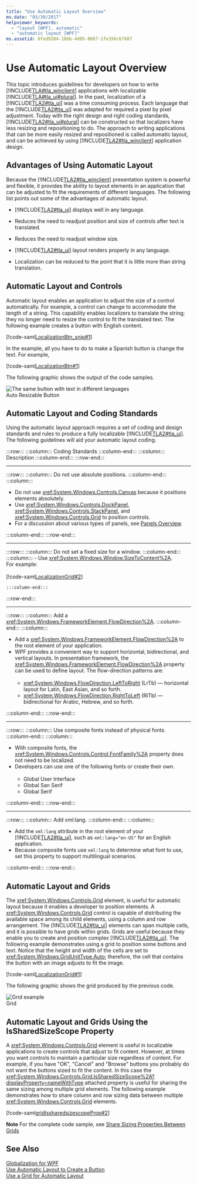 ```yaml
---
title: "Use Automatic Layout Overview"
ms.date: "03/30/2017"
helpviewer_keywords: 
  - "layout [WPF], automatic"
  - "automatic layout [WPF]"
ms.assetid: 6fed9264-18bb-4d05-8867-1fe356c6f687
---
```

# Use Automatic Layout Overview
This topic introduces guidelines for developers on how to write [!INCLUDE[TLA#tla_winclient](../../../../includes/tlasharptla-winclient-md.md)] applications with localizable [!INCLUDE[TLA#tla_ui#plural](../../../../includes/tlasharptla-uisharpplural-md.md)]. In the past, localization of a [!INCLUDE[TLA2#tla_ui](../../../../includes/tla2sharptla-ui-md.md)] was a time consuming process. Each language that the [!INCLUDE[TLA2#tla_ui](../../../../includes/tla2sharptla-ui-md.md)] was adapted for required a pixel by pixel adjustment. Today with the right design and right coding standards, [!INCLUDE[TLA2#tla_ui#plural](../../../../includes/tla2sharptla-uisharpplural-md.md)] can be constructed so that localizers have less resizing and repositioning to do. The approach to writing applications that can be more easily resized and repositioned is called automatic layout, and can be achieved by using [!INCLUDE[TLA2#tla_winclient](../../../../includes/tla2sharptla-winclient-md.md)] application design.  

<a name="advantages_of_autolayout"></a>   
## Advantages of Using Automatic Layout  
 Because the [!INCLUDE[TLA2#tla_winclient](../../../../includes/tla2sharptla-winclient-md.md)] presentation system is powerful and flexible, it provides the ability to layout elements in an application that can be adjusted to fit the requirements of different languages. The following list points out some of the advantages of automatic layout.  

-   [!INCLUDE[TLA2#tla_ui](../../../../includes/tla2sharptla-ui-md.md)] displays well  in any language.  

-   Reduces the need to readjust position and size of controls after text is translated.  

-   Reduces the need to readjust window size.  

-   [!INCLUDE[TLA2#tla_ui](../../../../includes/tla2sharptla-ui-md.md)] layout renders properly in any language.  

-   Localization can be reduced to the point that it is little more than string translation.  

<a name="autolayout_controls"></a>   
## Automatic Layout and Controls  
 Automatic layout enables an application to adjust the size of a control automatically. For example, a control can change to accommodate the length of a string. This capability enables  localizers to translate the string; they no longer need to resize the control to fit the translated text. The following example creates a button with English content.  

 [!code-xaml[LocalizationBtn_snip#1](../../../../samples/snippets/csharp/VS_Snippets_Wpf/LocalizationBtn_snip/CS/Pane1.xaml#1)]  

 In the example, all you have to do to make a Spanish button is change the text. For example,  

 [!code-xaml[LocalizationBtn#1](../../../../samples/snippets/csharp/VS_Snippets_Wpf/LocalizationBtn/CS/Pane1.xaml#1)]  

 The following graphic shows the output of the code samples.  

 ![The same button with text in different languages](../../../../docs/framework/wpf/advanced/media/globalizationbutton.png "GlobalizationButton")  
Auto Resizable Button  

<a name="autolayout_coding"></a>   
## Automatic Layout and Coding Standards  
 Using the automatic layout approach requires a set of coding and design standards and rules to produce a fully localizable  [!INCLUDE[TLA2#tla_ui](../../../../includes/tla2sharptla-ui-md.md)]. The following guidelines will aid your automatic layout coding.  

:::row:::
    :::column:::
        Coding Standards
    :::column-end:::
    :::column:::
        Description
    :::column-end:::
:::row-end:::
* * *
:::row:::
    :::column:::
        Do not use absolute positions.
    :::column-end:::
    :::column:::
        <ul><li>Do not use <xref:System.Windows.Controls.Canvas> because it positions elements absolutely.</li><li>Use <xref:System.Windows.Controls.DockPanel>, <xref:System.Windows.Controls.StackPanel>, and <xref:System.Windows.Controls.Grid> to position controls.</li><li>For a discussion about various types of panels, see [Panels Overview](../../../../docs/framework/wpf/controls/panels-overview.md).</li></ul>
    :::column-end:::
:::row-end:::
* * *
:::row:::
    :::column:::
        Do not set a fixed size for a window.
    :::column-end:::
    :::column:::
        -   Use <xref:System.Windows.Window.SizeToContent%2A>.<br />For example:<br /><br />
         [!code-xaml[LocalizationGrid#2](../../../../samples/snippets/csharp/VS_Snippets_Wpf/LocalizationGrid/CS/Pane1.xaml#2)]
        
    :::column-end:::
:::row-end:::
* * *
:::row:::
    :::column:::
        Add a <xref:System.Windows.FrameworkElement.FlowDirection%2A>.
    :::column-end:::
    :::column:::
        <ul><li>Add a <xref:System.Windows.FrameworkElement.FlowDirection%2A> to the root element of your application.</li><li>WPF provides a convenient way to support horizontal, bidirectional, and vertical layouts. In presentation framework,   the <xref:System.Windows.FrameworkElement.FlowDirection%2A> property can be used to define layout. The flow-direction patterns are:<br /><br /> <ul><li><xref:System.Windows.FlowDirection.LeftToRight> (LrTb) — horizontal layout for Latin, East Asian, and so forth.</li><li><xref:System.Windows.FlowDirection.RightToLeft> (RlTb) — bidirectional for Arabic, Hebrew, and so forth.</li></ul></li></ul>
    :::column-end:::
:::row-end:::
* * *
:::row:::
    :::column:::
        Use composite fonts instead of physical fonts.
    :::column-end:::
    :::column:::
        <ul><li>With composite fonts, the <xref:System.Windows.Controls.Control.FontFamily%2A> property does not need to be localized.</li><li>Developers can use one of the following fonts or create their own.<br /><br /> <ul><li>Global User Interface</li><li>Global San Serif</li><li>Global Serif</li></ul></li></ul>
    :::column-end:::
:::row-end:::
* * *
:::row:::
    :::column:::
        Add xml:lang.
    :::column-end:::
    :::column:::
        <ul><li>Add the `xml:lang` attribute in the root element of your [!INCLUDE[TLA2#tla_ui](../../../../includes/tla2sharptla-ui-md.md)], such as `xml:lang="en-US"` for an English application.</li><li>Because composite fonts use `xml:lang` to determine what font to use, set this property to support multilingual scenarios.</li></ul>
    :::column-end:::
:::row-end:::

<a name="autolay_grids"></a>   
## Automatic Layout and Grids  
 The <xref:System.Windows.Controls.Grid> element, is useful for automatic layout because it enables a developer to position elements. A <xref:System.Windows.Controls.Grid> control is capable of distributing the available space among its child elements, using a column and row arrangement. The [!INCLUDE[TLA2#tla_ui](../../../../includes/tla2sharptla-ui-md.md)] elements can span multiple cells, and it is possible to have grids within grids. Grids are useful because they enable you to create and position complex [!INCLUDE[TLA2#tla_ui](../../../../includes/tla2sharptla-ui-md.md)]. The following example demonstrates using a grid to position some buttons and text. Notice that the height and width of the cells are set to <xref:System.Windows.GridUnitType.Auto>; therefore, the cell that contains the button with an image adjusts to fit the image.  

 [!code-xaml[LocalizationGrid#1](../../../../samples/snippets/csharp/VS_Snippets_Wpf/LocalizationGrid/CS/Pane1.xaml#1)]  

 The following graphic shows the grid produced by the previous code.  

 ![Grid example](../../../../docs/framework/wpf/advanced/media/glob-grid.png "glob_grid")  
Grid  

<a name="autolay_grids_issharedsizescope"></a>   
## Automatic Layout and Grids Using the IsSharedSizeScope Property  
 A <xref:System.Windows.Controls.Grid> element is useful in localizable applications to create controls that adjust to fit content. However, at times you want controls to maintain a particular size regardless of content. For example, if you have "OK", "Cancel" and "Browse" buttons you probably do not want the buttons sized to fit the content. In this case the <xref:System.Windows.Controls.Grid.IsSharedSizeScope%2A?displayProperty=nameWithType> attached property is useful for sharing the same sizing among multiple grid elements. The following example demonstrates how to share column and row sizing data between multiple <xref:System.Windows.Controls.Grid> elements.  

 [!code-xaml[gridIssharedsizescopeProp#2](../../../../samples/snippets/csharp/VS_Snippets_Wpf/gridIssharedsizescopeProp/CSharp/Window1.xaml#2)]  

 **Note** For the complete code sample, see [Share Sizing Properties Between Grids](../../../../docs/framework/wpf/controls/how-to-share-sizing-properties-between-grids.md)  

## See Also  
 [Globalization for WPF](../../../../docs/framework/wpf/advanced/globalization-for-wpf.md)  
 [Use Automatic Layout to Create a Button](../../../../docs/framework/wpf/advanced/how-to-use-automatic-layout-to-create-a-button.md)  
 [Use a Grid for Automatic Layout](../../../../docs/framework/wpf/advanced/how-to-use-a-grid-for-automatic-layout.md)
